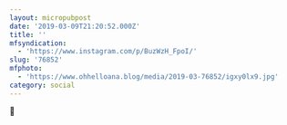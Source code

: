 ```yaml
---
layout: micropubpost
date: '2019-03-09T21:20:52.000Z'
title: ''
mfsyndication:
  - 'https://www.instagram.com/p/BuzWzH_FpoI/'
slug: '76852'
mfphoto:
  - 'https://www.ohhelloana.blog/media/2019-03-76852/igxy0lx9.jpg'
category: social
---
```

🦖

